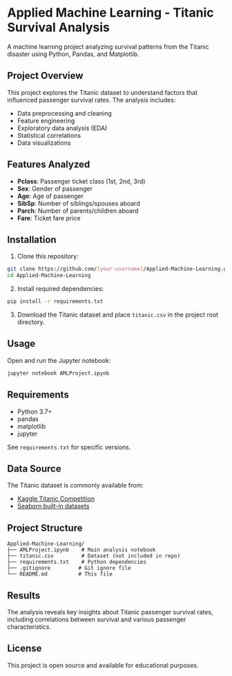 # Applied Machine Learning - Titanic Survival Analysis

A machine learning project analyzing survival patterns from the Titanic disaster using Python, Pandas, and Matplotlib.

## Project Overview

This project explores the Titanic dataset to understand factors that influenced passenger survival rates. The analysis includes:

- Data preprocessing and cleaning
- Feature engineering
- Exploratory data analysis (EDA)
- Statistical correlations
- Data visualizations

## Features Analyzed

- **Pclass**: Passenger ticket class (1st, 2nd, 3rd)
- **Sex**: Gender of passenger
- **Age**: Age of passenger
- **SibSp**: Number of siblings/spouses aboard
- **Parch**: Number of parents/children aboard
- **Fare**: Ticket fare price

## Installation

1. Clone this repository:
```bash
git clone https://github.com/[your-username]/Applied-Machine-Learning.git
cd Applied-Machine-Learning
```

2. Install required dependencies:
```bash
pip install -r requirements.txt
```

3. Download the Titanic dataset and place `titanic.csv` in the project root directory.

## Usage

Open and run the Jupyter notebook:

```bash
jupyter notebook AMLProject.ipynb
```

## Requirements

- Python 3.7+
- pandas
- matplotlib
- jupyter

See `requirements.txt` for specific versions.

## Data Source

The Titanic dataset is commonly available from:
- [Kaggle Titanic Competition](https://www.kaggle.com/c/titanic/data)
- [Seaborn built-in datasets](https://github.com/mwaskom/seaborn-data)

## Project Structure

```
Applied-Machine-Learning/
├── AMLProject.ipynb    # Main analysis notebook
├── titanic.csv         # Dataset (not included in repo)
├── requirements.txt    # Python dependencies
├── .gitignore         # Git ignore file
└── README.md          # This file
```

## Results

The analysis reveals key insights about Titanic passenger survival rates, including correlations between survival and various passenger characteristics.

## License

This project is open source and available for educational purposes.
